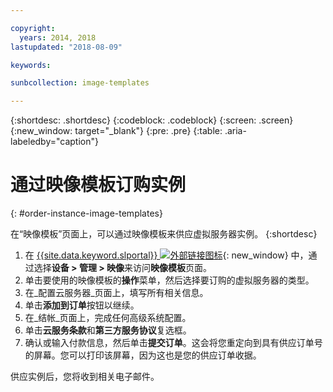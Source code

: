 ```yaml
---

copyright:
  years: 2014, 2018
lastupdated: "2018-08-09"

keywords:

sunbcollection: image-templates

---
```


{:shortdesc: .shortdesc}
{:codeblock: .codeblock}
{:screen: .screen}
{:new_window: target="_blank"}
{:pre: .pre}
{:table: .aria-labeledby="caption"}


# 通过映像模板订购实例
{: #order-instance-image-templates}

在“映像模板”页面上，可以通过映像模板来供应虚拟服务器实例。
{:shortdesc}

1. 在 [{{site.data.keyword.slportal}} ![外部链接图标](../../icons/launch-glyph.svg "外部链接图标")](https://control.softlayer.com/){: new_window} 中，通过选择**设备 > 管理 > 映像**来访问**映像模板**页面。
2. 单击要使用的映像模板的**操作**菜单，然后选择要订购的虚拟服务器的类型。
3. 在_配置云服务器_页面上，填写所有相关信息。
4. 单击**添加到订单**按钮以继续。
5. 在_结帐_页面上，完成任何高级系统配置。
6. 单击**云服务条款**和**第三方服务协议**复选框。
7. 确认或输入付款信息，然后单击**提交订单**。这会将您重定向到具有供应订单号的屏幕。您可以打印该屏幕，因为这也是您的供应订单收据。

供应实例后，您将收到相关电子邮件。
